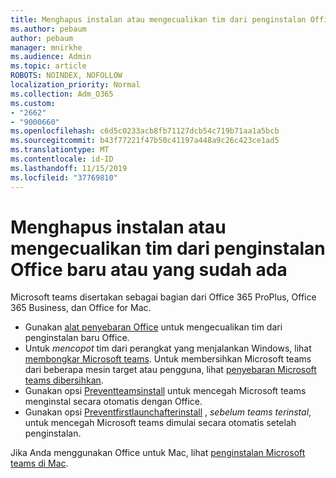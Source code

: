 ```yaml
---
title: Menghapus instalan atau mengecualikan tim dari penginstalan Office
ms.author: pebaum
author: pebaum
manager: mnirkhe
ms.audience: Admin
ms.topic: article
ROBOTS: NOINDEX, NOFOLLOW
localization_priority: Normal
ms.collection: Adm_O365
ms.custom:
- "2662"
- "9000660"
ms.openlocfilehash: c6d5c0233acb8fb71127dcb54c719b71aa1a5bcb
ms.sourcegitcommit: b43f77221f47b50c41197a448a9c26c423ce1ad5
ms.translationtype: MT
ms.contentlocale: id-ID
ms.lasthandoff: 11/15/2019
ms.locfileid: "37769810"
---
```

# <a name="uninstall-or-exclude-teams-from-new-or-existing-office-installations"></a>Menghapus instalan atau mengecualikan tim dari penginstalan Office baru atau yang sudah ada

Microsoft teams disertakan sebagai bagian dari Office 365 ProPlus, Office 365 Business, dan Office for Mac.

- Gunakan [alat penyebaran Office](https://docs.microsoft.com/deployoffice/teams-install#how-to-exclude-microsoft-teams-from-new-installations-of-office-365-proplus) untuk mengecualikan tim dari penginstalan baru Office.
- Untuk *mencopot* tim dari perangkat yang menjalankan Windows, lihat [membongkar Microsoft teams](https://support.office.com/article/3b159754-3c26-4952-abe7-57d27f5f4c81). Untuk membersihkan Microsoft teams dari beberapa mesin target atau pengguna, lihat [penyebaran Microsoft teams dibersihkan](https://docs.microsoft.com/microsoftteams/scripts/powershell-script-teams-deployment-clean-up).
- Gunakan opsi [Preventteamsinstall](https://docs.microsoft.com/deployoffice/teams-install#use-group-policy-to-control-the-installation-of-microsoft-teams
) untuk mencegah Microsoft teams menginstal secara otomatis dengan Office.
- Gunakan opsi [Preventfirstlaunchafterinstall](https://docs.microsoft.com/deployoffice/teams-install#use-group-policy-to-prevent-microsoft-teams-from-starting-automatically-after-installation) , *sebelum teams terinstal*, untuk mencegah Microsoft teams dimulai secara otomatis setelah penginstalan.

Jika Anda menggunakan Office untuk Mac, lihat [penginstalan Microsoft teams di Mac](https://docs.microsoft.com/deployoffice/teams-install#microsoft-teams-installations-on-a-mac).